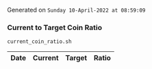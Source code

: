 Generated on `Sunday 10-April-2022 at 08:59:09`

### Current to Target Coin Ratio
`current_coin_ratio.sh`

Date|Current|Target|Ratio
---|---|---|---
